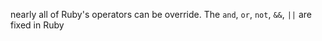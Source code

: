 nearly all of Ruby's operators can be override. The `and`, `or`, `not`, `&&`, `||` are fixed in Ruby